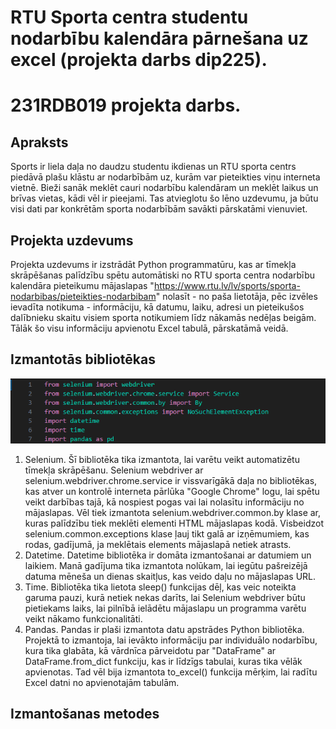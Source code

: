 # RTU Sporta centra studentu nodarbību kalendāra pārnešana uz excel (projekta darbs dip225).
# 231RDB019 projekta darbs.

## Apraksts
Sports ir liela daļa no daudzu studentu ikdienas un RTU sporta centrs piedāvā plašu klāstu ar nodarbībām uz, kurām var pieteikties viņu interneta vietnē.
Bieži sanāk meklēt cauri nodarbību kalendāram un meklēt laikus un brīvas vietas, kādi vēl ir pieejami.
Tas atvieglotu šo lēno uzdevumu, ja būtu visi dati par konkrētām sporta nodarbībām savākti pārskatāmi vienuviet.
## Projekta uzdevums
Projekta uzdevums ir izstrādāt Python programmatūru, kas ar tīmekļa skrāpēšanas palīdzību spētu automātiski no RTU sporta centra nodarbību kalendāra pieteikumu mājaslapas "https://www.rtu.lv/lv/sports/sporta-nodarbibas/pieteikties-nodarbibam" nolasīt - no paša lietotāja, pēc izvēles ievadīta notikuma - informāciju, kā datumu, laiku, adresi un pieteikušos dalībnieku skaitu visiem sporta notikumiem līdz nākamās nedēļas beigām. Tālāk šo visu informāciju apvienotu Excel tabulā, pārskatāmā veidā.
## Izmantotās bibliotēkas
![alt text](bib.png)
1. Selenium. Šī bibliotēka tika izmantota, lai varētu veikt automatizētu tīmekļa skrāpēšanu. Selenium webdriver ar selenium.webdriver.chrome.service ir vissvarīgākā daļa no bibliotēkas, kas atver un kontrolē interneta pārlūka "Google Chrome" logu, lai spētu veikt darbības tajā, kā nospiest pogas vai lai nolasītu informāciju no mājaslapas. Vēl tiek izmantota selenium.webdriver.common.by klase ar, kuras palīdzību tiek meklēti elementi HTML mājaslapas kodā. Visbeidzot selenium.common.exceptions klase ļauj tikt galā ar izņēmumiem, kas rodas, gadījumā, ja meklētais elements mājaslapā netiek atrasts.
2. Datetime. Datetime bibliotēka ir domāta izmantošanai ar datumiem un laikiem. Manā gadījuma tika izmantota nolūkam, lai iegūtu pašreizējā datuma mēneša un dienas skaitļus, kas veido daļu no mājaslapas URL.
3. Time. Bibliotēka tika lietota sleep() funkcijas dēļ, kas veic noteikta garuma pauzi, kurā netiek nekas darīts, lai Selenium webdriver būtu pietiekams laiks, lai pilnībā ielādētu mājaslapu un programma varētu veikt nākamo funkcionalitāti.
4. Pandas. Pandas ir plaši izmantota datu apstrādes Python bibliotēka. Projektā to izmantoja, lai ievākto informāciju par individuālo nodarbību, kura tika glabāta, kā vārdnīca pārveidotu par "DataFrame" ar DataFrame.from_dict funkciju, kas ir līdzīgs tabulai, kuras tika vēlāk apvienotas. Tad vēl bija izmantota to_excel() funkcija mērķim, lai radītu Excel datni no apvienotajām tabulām.
## Izmantošanas metodes



